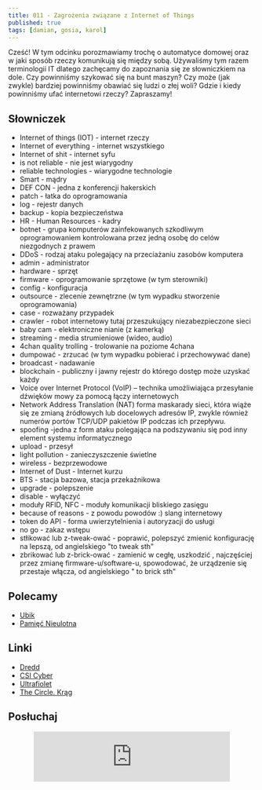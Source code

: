 ```yaml
---
title: 011 - Zagrożenia związane z Internet of Things
published: true
tags: [damian, gosia, karol]
---
```


Cześć! W tym odcinku porozmawiamy trochę o automatyce domowej oraz w jaki sposób rzeczy komunikują się między sobą. Używaliśmy tym razem terminologii IT dlatego zachęcamy do zapoznania się ze słowniczkiem na dole. Czy powinniśmy szykować się na bunt maszyn? Czy może (jak zwykle) bardziej powinniśmy obawiać się ludzi o złej woli? Gdzie i kiedy powinniśmy ufać internetowi rzeczy? Zapraszamy!

<!--end_excerpt-->

## [](#header-2)Słowniczek

* Internet of things (IOT) - internet rzeczy
* Internet of everything - internet wszystkiego
* Internet of shit - internet syfu
* is not reliable - nie jest wiarygodny
* reliable technologies - wiarygodne technologie
* Smart - mądry
* DEF CON - jedna z konferencji hakerskich
* patch - łatka do oprogramowania
* log - rejestr danych
* backup - kopia bezpieczeństwa
* HR - Human Resources - kadry
* botnet - grupa komputerów zainfekowanych szkodliwym oprogramowaniem kontrolowana przez jedną osobę do celów niezgodnych z prawem
* DDoS - rodzaj ataku polegający na przeciażaniu zasobów komputera
* admin - administrator
* hardware - sprzęt
* firmware - oprogramowanie sprzętowe (w tym sterowniki)
* config - konfiguracja
* outsource - zlecenie zewnętrzne (w tym wypadku stworzenie oprogramowania)
* case - rozważany przypadek
* crawler - robot internetowy tutaj przeszukujący niezabezpieczone sieci
* baby cam - elektroniczne nianie (z kamerką)
* streaming - media strumieniowe (wideo, audio)
* 4chan quality trolling - trolowanie na poziome 4chana
* dumpować - zrzucać (w tym wypadku pobierać i przechowywać dane)
* broadcast - nadawanie
* blockchain - publiczny i jawny rejestr do którego dostęp może uzyskać każdy
* Voice over Internet Protocol (VoIP) – technika umożliwiająca przesyłanie dźwięków mowy za pomocą łączy internetowych
* Network Address Translation (NAT) forma maskarady sieci, która wiąże się ze zmianą źródłowych lub docelowych adresów IP, zwykle również numerów portów TCP/UDP pakietów IP podczas ich przepływu.
* spoofing -jedna z form ataku polegająca na podszywaniu się pod inny element systemu informatycznego
* upload - przesył
* light pollution - zanieczyszczenie świetlne
* wireless - bezprzewodowe
* Internet of Dust - Internet kurzu
* BTS - stacja bazowa, stacja przekaźnikowa
* upgrade - polepszenie
* disable - wyłączyć
* moduły RFID, NFC - moduły komunikacji bliskiego zasięgu
* because of reasons - z powodu powodów :) slang internetowy
* token do API - forma uwierzytelnienia i autoryzacji do usługi
* no go - zakaz wstępu
* stłikować lub z-tweak-ować - poprawić, polepszyć zmienić konfigurację na lepszą, od angielskiego "to tweak sth"
* zbrikować lub z-brick-ować - zamienić w cegłę, uszkodzić , najczęściej przez zmianę firmware-u/software-u, spowodować, że urządzenie się przestaje włącza, od angielskiego " to brick sth"

## [](#header-2)Polecamy 

* [Ubik](http://selkar.pl/aff/rozmowkitechnologiczne/ubik)
* [Pamięć Nieulotna](http://selkar.pl/aff/rozmowkitechnologiczne/pamiec-nieulotna-twarda-oprawa)

## [](#header-2)Linki

* [Dredd](https://pl.wikipedia.org/wiki/Dredd)
* [CSI Cyber](https://pl.wikipedia.org/wiki/CSI:_Cyber)
* [Ultrafiolet](https://pl.wikipedia.org/wiki/Ultraviolet_(serial_telewizyjny))
* [The Circle. Krąg](https://www.filmweb.pl/film/The+Circle.+Kr%C4%85g-2017-748293)

## [](#header-2)Posłuchaj

<p align="center">
<iframe src="https://anchor.fm/damian-melniczuk/embed/episodes/Zagroenia-zwizane-z-Internet-of-Things-ef3jk4" height="102px" width="400px" frameborder="0" scrolling="no"></iframe>
</p>